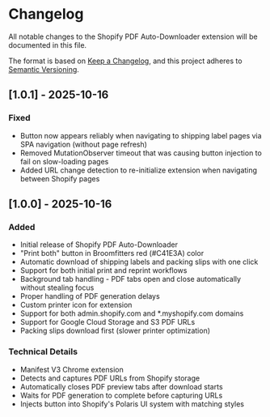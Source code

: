 # Changelog

All notable changes to the Shopify PDF Auto-Downloader extension will be documented in this file.

The format is based on [Keep a Changelog](https://keepachangelog.com/en/1.0.0/),
and this project adheres to [Semantic Versioning](https://semver.org/spec/v2.0.0.html).

## [1.0.1] - 2025-10-16

### Fixed
- Button now appears reliably when navigating to shipping label pages via SPA navigation (without page refresh)
- Removed MutationObserver timeout that was causing button injection to fail on slow-loading pages
- Added URL change detection to re-initialize extension when navigating between Shopify pages

## [1.0.0] - 2025-10-16

### Added
- Initial release of Shopify PDF Auto-Downloader
- "Print both" button in Broomfitters red (#C41E3A) color
- Automatic download of shipping labels and packing slips with one click
- Support for both initial print and reprint workflows
- Background tab handling - PDF tabs open and close automatically without stealing focus
- Proper handling of PDF generation delays
- Custom printer icon for extension
- Support for both admin.shopify.com and *.myshopify.com domains
- Support for Google Cloud Storage and S3 PDF URLs
- Packing slips download first (slower printer optimization)

### Technical Details
- Manifest V3 Chrome extension
- Detects and captures PDF URLs from Shopify storage
- Automatically closes PDF preview tabs after download starts
- Waits for PDF generation to complete before capturing URLs
- Injects button into Shopify's Polaris UI system with matching styles
